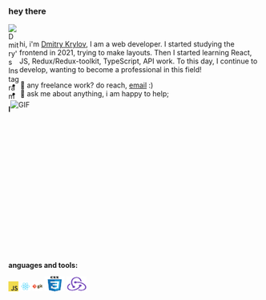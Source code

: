 ### hey there

<a href="https://www.instagram.com/ruyanxz/">
  <img align="left" alt="Dmitry's Instagram" width="22px" src="https://raw.githubusercontent.com/hussainweb/hussainweb/main/icons/instagram.png" />
</a>

<br />

hi, i'm [Dmitry Krylov](), I am a web developer. I started studying the frontend in 2021, trying to make
layouts. Then I started learning React, JS, Redux/Redux-toolkit, TypeScript, API work. To this day, I continue to
develop, wanting to become a professional in this field!


  <img align="right" alt="GIF" src="https://github.com/abhisheknaiidu/abhisheknaiidu/blob/master/code.gif?raw=true" width="500" height="320" />

- 💼 any freelance work? do reach, [email](mailto:kdimonr@mail.ru) :)
- 💬 ask me about anything, i am happy to help;

**languages and tools:**

<code><img height="20" src="https://raw.githubusercontent.com/github/explore/80688e429a7d4ef2fca1e82350fe8e3517d3494d/topics/javascript/javascript.png"></code>
<code><img height="20" src="https://raw.githubusercontent.com/github/explore/80688e429a7d4ef2fca1e82350fe8e3517d3494d/topics/react/react.png"></code>
<code><img height="20" src="https://raw.githubusercontent.com/github/explore/80688e429a7d4ef2fca1e82350fe8e3517d3494d/topics/git/git.png"></code>
<code><img height="30" src="https://raw.githubusercontent.com/github/explore/80688e429a7d4ef2fca1e82350fe8e3517d3494d/topics/css/css.png" title="sass/scss" alt="sass/scss" width="40" height="40"/></code>
<code><img height="30" src="https://raw.githubusercontent.com/github/explore/80688e429a7d4ef2fca1e82350fe8e3517d3494d/topics/redux/redux.png" title="sass/scss" alt="sass/scss" width="40" height="40"/></code>


<!--END_SECTION:waka-->




